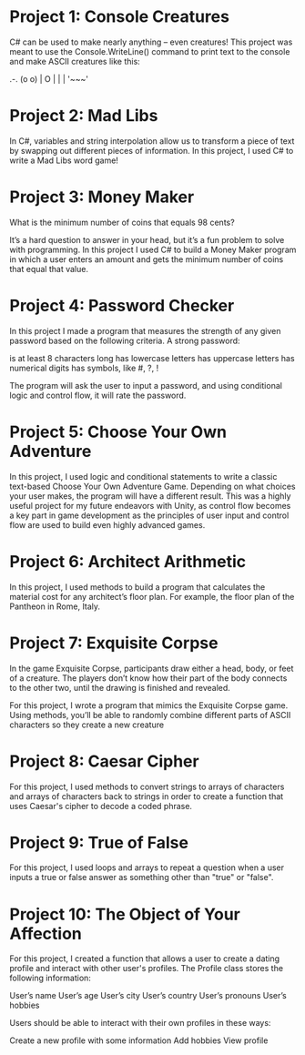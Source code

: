 # Project 1: Console Creatures

C# can be used to make nearly anything – even creatures! This project was meant to use the Console.WriteLine() command to print text to the console and make ASCII creatures like this:

 .-.
(o o)
| O |
|   |
'~~~'

 
# Project 2: Mad Libs

In C#, variables and string interpolation allow us to transform a piece of text by swapping out different pieces of information.
In this project, I used C# to write a Mad Libs word game!

# Project 3: Money Maker

What is the minimum number of coins that equals 98 cents?

It’s a hard question to answer in your head, but it’s a fun problem to solve with programming. In this project I used C# to build a Money Maker program in which a user enters an amount and gets the minimum number of coins that equal that value.

# Project 4: Password Checker

In this project I made a program that measures the strength of any given password based on the following criteria. A strong password:

is at least 8 characters long
has lowercase letters
has uppercase letters
has numerical digits
has symbols, like #, ?, !

The program will ask the user to input a password, and using conditional logic and control flow, it will rate the password.

# Project 5: Choose Your Own Adventure

In this project, I used logic and conditional statements to write a classic text-based Choose Your Own Adventure Game. Depending on what choices your user makes, the program will have a different result. This was a highly useful project for my future endeavors with Unity, as control flow becomes a key part in game development as the principles of user input and control flow are used to build even highly advanced games.

# Project 6: Architect Arithmetic

In this project, I used methods to build a program that calculates the material cost for any architect’s floor plan. For example, the floor plan of the Pantheon in Rome, Italy.

# Project 7: Exquisite Corpse

In the game Exquisite Corpse, participants draw either a head, body, or feet of a creature. The players don’t know how their part of the body connects to the other two, until the drawing is finished and revealed.

For this project, I wrote a program that mimics the Exquisite Corpse game. Using methods, you’ll be able to randomly combine different parts of ASCII characters so they create a new creature

# Project 8: Caesar Cipher

For this project, I used methods to convert strings to arrays of characters and arrays of characters back to strings in order to create a function that uses Caesar's cipher to decode a coded phrase.

# Project 9: True of False

For this project, I used loops and arrays to repeat a question when a user inputs a true or false answer as something other than "true" or "false".

# Project 10: The Object of Your Affection

For this project, I created a function that allows a user to create a dating profile and interact with other user's profiles. The Profile class stores the following information:

User’s name
User’s age
User’s city
User’s country
User’s pronouns
User’s hobbies

Users should be able to interact with their own profiles in these ways:

Create a new profile with some information
Add hobbies
View profile
